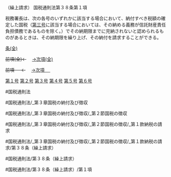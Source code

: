 （繰上請求）
国税通則法第３８条第１項

税務署長は、次の各号のいずれかに該当する場合において、納付すべき税額の確定した国税（[第三号](国税通則法＿＿＿＿＿第３８条第１項第３号)に該当する場合においては、その納める義務が信託財産責任負担債務であるものを除く。）でその納期限までに完納されないと認められるものがあるときは、その納期限を繰り上げ、その納付を請求することができる。

[条(全)](国税通則法＿＿＿＿＿第３８条_.md)

~~前項(全)←~~　  [→次項(全)](国税通則法＿＿＿＿＿第３８条第２項_.md)

~~前項 　 ←~~　  [→次項 　 ](国税通則法＿＿＿＿＿第３８条第２項.md)

[第１号](国税通則法＿＿＿＿＿第３８条第１項第１号.md)  [第２号](国税通則法＿＿＿＿＿第３８条第１項第２号.md)  [第３号](国税通則法＿＿＿＿＿第３８条第１項第３号.md)  [第４号](国税通則法＿＿＿＿＿第３８条第１項第４号.md)  [第５号](国税通則法＿＿＿＿＿第３８条第１項第５号.md)  [第６号](国税通則法＿＿＿＿＿第３８条第１項第６号.md)  

#国税通則法

#国税通則法/_第３章国税の納付及び徴収

#国税通則法/_第３章国税の納付及び徴収/_第２節国税の徴収

#国税通則法/_第３章国税の納付及び徴収/_第２節国税の徴収/_第１款納税の請求

#国税通則法/_第３章国税の納付及び徴収/_第２節国税の徴収/_第１款納税の請求/第３８条（繰上請求）

#国税通則法/第３８条（繰上請求）

#国税通則法/第３８条（繰上請求）/第１項

